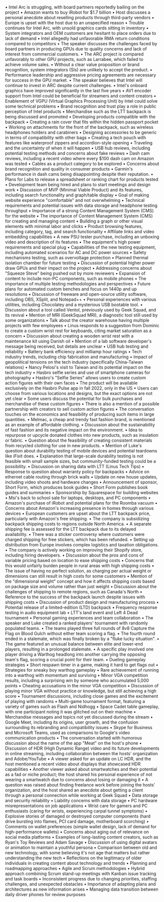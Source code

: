 • Intel Arc is struggling, with board partners reportedly bailing on the project
• Amazon wants to buy iRobot for $1.7 billion
• Host discusses a personal anecdote about reselling products through third-party vendors
• Europe is upset with the host due to an unspecified reason
• Trouble continues for Intel Arc, with unsold graphics cards sitting in inventory
• System integrators and OEM customers are hesitant to place orders due to lack of demand
• Intel allegedly had unfavorable RMA return conditions compared to competitors
• The speaker discusses the challenges faced by board partners in producing GPUs due to quality concerns and lack of interest from commercial customers.
• The ARC project is compared unfavorably to other GPU projects, such as Larrabee, which failed to achieve volume sales.
• Without a clear value proposition or brand recognition, system integrators (SIs) are unlikely to accept the product.
• Performance leadership and aggressive pricing agreements are necessary for success in the GPU market.
• The speaker believes that Intel will continue to invest in ARC despite current challenges.
• Intel's onboard graphics have improved significantly in the last five years
• AV1 encoder support from Intel could be beneficial for streamers and content creators
• Enablement of VGPU (Virtual Graphics Processing Unit) by Intel could solve some technical problems
• Brand recognition and trust play a role in public perception of Intel products
• Merchandise such as the LTT backpack is being discussed and promoted
• Developing products compatible with the backpack
• Creating a rain cover that fits within the hidden passport pocket
• Working on attachments for the front of the backpack, such as wireless headphones holders and carabiners
• Designing accessories to be generic in terms of compatibility with other bags
• Creating a tech pouch with features like waterproof zippers and accordion-style opening
• Traveling and the uncertainty of when it will happen
• USB hub reviews, including potential testing methods and concerns about fake reviews
• Dash cam reviews, including a recent video where every $100 dash cam on Amazon was tested
• Cables as a product category to be explored
• Concerns about brand recognition and quality in consumer products
• Garmin's performance in dash cams being disappointing despite their reputation.
• Plans for Labs to release a spreadsheet or ranking chart for products tested
• Development team being hired and plans to start meetings and design work
• Discussion of MVP (Minimal Viable Product) and its features, including search functionality and graph/table display
• Goal of making website experience "comfortable" and not overwhelming
• Technical requirements and potential issues with data storage and headphone testing throughput
• Importance of a strong Content Management System (CMS) for the website
• The importance of Content Management System (CMS) for creating and managing content
• Building a graph or other visual elements with minimal labor and clicks
• Product browsing features, including category, tag, and search functionality
• Affiliate links and video embedding capabilities
• A new PSU tester purchase, including an unboxing video and description of its features
• The equipment's high power requirements and special plug
• Capabilities of the new testing equipment, including automated scenarios for AC and DC power sources
• Safety mechanisms testing, such as overvoltage protection
• Planned thermal isolation chamber for future testing
• Discussion of potential higher power draw GPUs and their impact on the project
• Addressing concerns about "Squeeze Steve" being pushed out by more reviewers
• Expansion of content to include non-PC components, such as mobile phones
• The importance of multiple testing methodologies and perspectives
• Future plans for automated custom benches and focus on 1440p and up resolutions
• Discussion of freeware and open-source utility software, including OBS, XSplit, and Notepad++
• Personal experiences with various utilities, including Chocolatey and a mysterious USB bootable tool.
• Discussion about a tool called VentoI, previously used by Geek Squad, and its revival
• Mention of MRI (GeekSquad MRI), a diagnostic tool still used by some organizations
• Talk about the creator warehouse having multiple projects with few employees
• Linus responds to a suggestion from Dominic to create a custom wrist rest for keyboards, citing market saturation as a concern
• Discussion about creating a wooden wrist rest with a maintenance kit using Danish oil
• Mention of a lab software developer's message being received, but details are unclear
• USB hub testing and reliability
• Battery bank efficiency and milliamp hour ratings
• Tech industry trends, including chip fabrication and manufacturing
• Impact of geopolitical tensions on the tech industry (specifically China-Taiwan relations)
• Nancy Pelosi's visit to Taiwan and its potential impact on the tech industry
• Hasbro selfie series and use of smartphone cameras for photography
• Hasbro's "Selfie Series" allows users to create custom action figures with their own faces
• The product will be available exclusively on the Hasbro Pulse app in fall 2022, only in the US
• Users can choose from various locations and designs, but the exact options are not yet clear
• Some users discuss the potential for bulk purchases and merchandise of these custom figures
• There is also a mention of a possible partnership with creators to sell custom action figures
• The conversation touches on the economics and feasibility of producing such items in large quantities.
• Melmac, a cheap and trendy fast fashion brand, is mentioned as an example of affordable clothing.
• Discussion about the sustainability of fast fashion and its negative impact on the environment.
• Idea to repurpose or upcycle donated clothes into new products, such as insulation or fabric.
• Question about the feasibility of creating consistent materials from recycled clothing for use in new products.
• Mention of Luke's question about durability testing of mobile devices and potential teardowns like iFixit does.
• Explanation that large-scale durability testing is not feasible with small sample sizes, but community-funded testing could be a possibility.
• Discussion on sharing data with LTT (Linus Tech Tips)
• Response to question about warranty policy for backpacks
• Advice on ethernet cable routing through brick walls
• Update on new house updates, including video shoots and hardware changes
• Announcement of sponsor, Short Form, which produces book guides
• Short Form publishes book guides and summaries
• Sponsorship by Squarespace for building websites
• Msi's back to school sale for laptops, desktops, and PC components
• Amazon's purchase of iRobot and potential plans for the Roomba vacuum
• Concerns about Amazon's increasing presence in homes through various devices
• European customers are upset about the LTT backpack price, particularly with Amazon's free shipping.
• The company is subsidizing backpack shipping costs to regions outside North America.
• A separate shipping fee is assessed for the LTT backpack due to its delayed availability.
• There was a sticker controversy where customers were charged shipping for free stickers, which has been refunded.
• Setting up distribution from Europe involves complex logistics and taxation obligations.
• The company is actively working on improving their Shopify store, including hiring developers.
• Discussion about the pros and cons of variable pricing based on location to ease shipping costs
• Concerns that this would unfairly burden people in rural areas with high shipping costs
• The issue of having no perfect solution, as charging per actual weight or dimensions can still result in high costs for some customers
• Mention of the "dimensional weight" concept and how it affects shipping costs based on package size and volume rather than just weight
• Discussion about the challenges of shipping to remote regions, such as Canada's North
• Reference to the success of the backpack launch despite issues with shipping costs
• Discussion of product design and manufacturing process
• Potential release of a limited-edition (LTD) backpack
• Frequency response testing in audio equipment lab
• LTT's land event and Left 4 Dead tournament
• Personal gaming experiences and team collaboration
• The speaker and Luke created a ranked players' tournament with randomly populated teams.
• The teams played three full rounds of 8v8 Capture the Flag on Blood Gulch without either team scoring a flag.
• The fourth round ended in a stalemate, which was finally broken by a "fluke lucky situation".
• The game featured an unusual balance between elite and lower-end players, resulting in a prolonged stalemate.
• A specific play involved one player driving a Warthog headlong into another carrying the opposing team's flag, scoring a crucial point for their team.
• Dueling gameplay strategies
• Short respawn timer in a game, making it hard to get flags out
• Strategies for sneaky boy warthog gameplay
• Rare achievement of running into a warthog with momentum and surviving
• Minor VGA competition results, including a surprising win by someone who accumulated 5,000 points
• Cheating accusations in the minor VGA competition
• Discussion of playing minor VGA without practice or knowledge, but still achieving a high score
• Tournament discussions, including close games and the excitement of playing with randoms
• Multi-game tournament format, featuring a variety of games such as Flash and Nidhogg
• Space Cadet table gameplay, with one participant noting it was glitched out on their machine
• Merchandise messages and topics not yet discussed during the stream
• Google Meet, including its origins, user growth, and the confusion surrounding its rebranding and compatibility issues
• Skype for Business and Microsoft Teams, used as comparisons to Google's video communication products
• The conversation started with humorous discussion about the name of the app "Meat" on the host's phone
• Discussion of HDR (High Dynamic Range) video and its future developments in online streaming, including collaboration between the hosts' organization and Adobe/YouTube
• A viewer asked for an update on LC HDR, and the host mentioned a recent video about displays that showcased HDR capabilities
• Another viewer asked about smartwatches and their potential as a fad or niche product; the host shared his personal experience of not wearing a smartwatch due to concerns about losing or damaging it
• A question was raised about finding freelance work before joining the hosts' organization, and the host shared an anecdote about getting a client through a personal connection while working at Geek Squad
• Data storage and security reliability
• Liability concerns with data storage
• PC hardware misrepresentations on job applications
• Wrist care for gamers and PC enthusiasts (caring for wrists, experiencing carpal tunnel symptoms)
• Explosive stories of damaged or destroyed computer components (hard drive bursting into flames, PCI card damage, motherboard scorching)
• Comments on wallet preferences (simple wallet design, lack of demand for high-performance wallets)
• Concerns about aging out of relevance on social media platforms
• Examples of long-lasting content creators, such as Ryan's Toy Reviews and Adam Savage
• Discussion of using digital avatars or animation to maintain a youthful persona
• Comparison between old and new technology, with some believing it's not age that matters but rather understanding the new tech
• Reflections on the legitimacy of older individuals in creating content about technology and trends
• Planning and roadmapping approaches
• Agile and Scrum methodologies
• Hybrid approach combining Scrum stand-up meetings with Kanban issue tracking and task boards
• Inconsistent progress due to changing priorities, staffing challenges, and unexpected obstacles
• Importance of adapting plans and architectures as new information arises
• Managing data transition between daily driver phones for review purposes